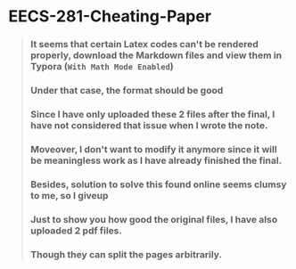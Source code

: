 # EECS-281-Cheating-Paper
> ### It seems that certain Latex codes can't be rendered properly, download the Markdown files and view them in Typora (```With Math Mode Enabled```)
> ### Under that case, the format should be good
> ### Since I have only uploaded these 2 files after the final, I have not considered that issue when I wrote the note.
> ### Moveover, I don't want to modify it anymore since it will be meaningless work as I have already finished the final.
> ### Besides, solution to solve this found online seems clumsy to me, so I giveup
> ### Just to show you how good the original files, I have also uploaded 2 pdf files.
> ### Though they can split the pages arbitrarily.
